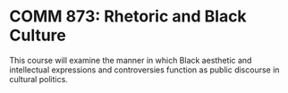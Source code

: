 # COMM 873: Rhetoric and Black Culture

This course will examine the manner in which Black aesthetic and intellectual expressions and controversies function as public discourse in cultural politics.